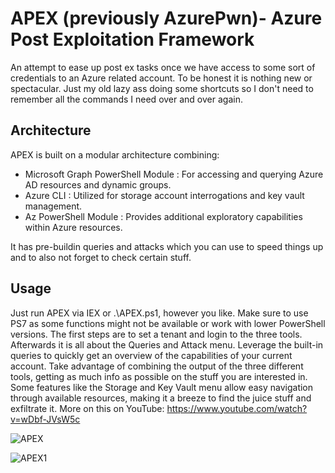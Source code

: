 # APEX (previously AzurePwn)- Azure Post Exploitation Framework

An attempt to ease up post ex tasks once we have access to some sort of credentials to an Azure related account.
To be honest it is nothing new or spectacular. Just my old lazy ass doing some shortcuts so I don't need to remember all the commands I need over and over again.

## Architecture
APEX is built on a modular architecture combining:
- Microsoft Graph PowerShell Module : For accessing and querying Azure AD resources and dynamic groups.
- Azure CLI : Utilized for storage account interrogations and key vault management.
- Az PowerShell Module : Provides additional exploratory capabilities within Azure resources.

It has pre-buildin queries and attacks which you can use to speed things up and to also not forget to check certain stuff.

## Usage
Just run APEX via IEX or .\APEX.ps1, however you like.
Make sure to use PS7 as some functions might not be available or work with lower PowerShell versions.
The first steps are to set a tenant and login to the three tools.
Afterwards it is all about the Queries and Attack menu.
Leverage the built-in queries to quickly get an overview of the capabilities of your current account.
Take advantage of combining the output of the three different tools, getting as much info as possible on the stuff you are interested in.
Some features like the Storage and Key Vault menu allow easy navigation through available resources, making it a breeze to find the juice stuff and exfiltrate it.
More on this on YouTube: https://www.youtube.com/watch?v=wDbf-JVsW5c

![APEX](https://github.com/user-attachments/assets/ec80621d-93e2-42d7-8714-6ee02c01dfa5)

![APEX1](https://github.com/user-attachments/assets/c16d1399-a7cf-4888-9ff0-37529a2218d3)
